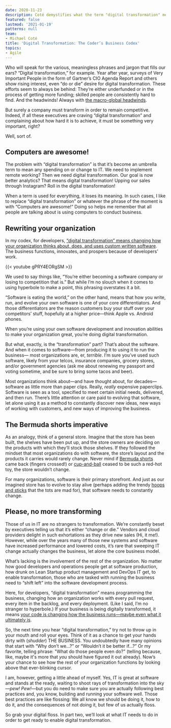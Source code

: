 ```yaml
---
date: 2020-11-23
description: Coté demystifies what the term "digital transformation" means for developers.
featured: false
lastmod: '2021-01-19'
patterns: null
team:
- Michael Coté
title: 'Digital Transformation: The Coder’s Business Codex'
topics:
- Agile
---
```


Who will speak for the various, meaningless phrases and jargon that fills our ears? “Digital transformation,” for example. Year after year, surveys of Very Important People in the form of Gartner’s CIO Agenda Report and others show rising interest, even “do or die” desire for digital transformation. These efforts seem to always be behind: They’re either underfunded or in the process of getting more funding; skilled people are consistently hard to find. And the headwinds! Always with [the macro-global headwinds](https://twitter.com/cote/status/1327242407361056776).

But surely a company must transform in order to remain competitive. Indeed, if all these executives are craving “digital transformation” and complaining about how hard it is to achieve, it must be something very important, right?

Well, sort of. 

## Computers are awesome!

The problem with “digital transformation” is that it’s become an umbrella term to mean any spending on or change to IT. We need to implement remote working? Then we need digital transformation. Our goal is now better analytics? That means digital transformation! Upping our sales through Instagram? Roll in the digital transformation!

When a term is used for everything, it loses its meaning. In such cases, I like to replace “digital transformation” or whatever the phrase of the moment is with “Computers are awesome!” Doing so helps me remember that all people are talking about is using computers to conduct business.

## Rewriting your organization

In my codex, for developers, [“digital transformation” means changing how your organization thinks about, does, and uses custom written software](https://www.youtube.com/watch?v=gPRY4EORgSM&feature=youtu.be&t=2m35s). The business functions, innovates, and prospers because of developers’ work. 

{{< youtube gPRY4EORgSM >}}

We used to say things like, “You’re either becoming a software company or losing to competition that is.” But while I’m no slouch when it comes to using hyperbole to make a point, this phrasing overstates it a bit. 

“Software is eating the world,” on the other hand, means that how you write, run, and evolve your own software is one of your core differentiators. And those differentiators are the reason customers buy your stuff over your competitors’ stuff, hopefully at a higher price—think Apple vs. Android phones.

When you’re using your own software development and innovation abilities to make your organization great, you’re doing digital transformation.

But what, exactly, is the “transformation” part? That’s about the software. And when it comes to software—from producing it to using it to run the business— most organizations are, er, _terrible_. I’m sure you’ve used such software, likely from your telcos, insurance companies, grocery stores, and/or government agencies (ask me about renewing my passport and voting sometime, and be sure to bring some tacos and beer). 

Most organizations think about—and have thought about, for decades—software as little more than paper clips. Really, _really_ expensive paperclips. Software is seen as a tool, specified to meet certain initial needs, delivered, and then run. There’s little attention or care paid to evolving that software, let alone using it as a method to constantly discover new ideas, new ways of working with customers, and new ways of improving the business.

## The Bermuda shorts imperative

As an analogy, think of a general store. Imagine that the store has been built, the shelves have been  put up, and the store owners are deciding on the products with which they’ll stock those shelves. If they followed the mindset that most organizations do with software, the store’s layout and the products it carries would rarely change. Never mind if [Bermuda shorts](https://twitter.com/cote/status/1322104692579700736) came back (fingers crossed!) or [cup-and-ball](https://en.wikipedia.org/wiki/Cup-and-ball) ceased to be such a red-hot toy, the store wouldn’t change. 

For many organizations, software is their primary storefront. And just as our imagined store has to evolve to stay alive (perhaps adding the trendy [hoops and sticks](https://en.wikipedia.org/wiki/Hoop_rolling) that the tots are mad for), that software needs to constantly change.

## Please, no more transforming

Those of us in IT are no strangers to transformation. We’re constantly beset by executives telling us that it’s either “change or die.” Vendors and cloud providers delight in such exhortations as they drive new sales (Hi, it me!). However, while over the years many of those new systems and software have increased performance and lowered costs, it’s rare that sweeping IT change actually changes the business, let alone the core business model.

What’s lacking is the involvement of the rest of the organization. No matter how good developers and operations people get at software production, how drunk on Lean Startup product management and DevOps IT get, to enable transformation, those who are tasked with running the business need to “shift left” into the software development process.

Here, for developers, “digital transformation” means programming the business, changing how an organization works with every pull request, every item in the backlog, and every deployment. (Like I said, I’m no stranger to hyperbole.) If your business is being digitally transformed, it means [your code is changing how the business runs—maybe even what it ultimately is](https://www.youtube.com/watch?v=0RgX1n8vSiQ&feature=youtu.be&t=19m20s).

So, the next time you hear “digital transformation,” try not to throw up in your mouth and roll your eyes. Think of it as a chance to get your hands dirty with (_shudder_) THE BUSINESS. You undoubtedly have many opinions that start with “Why don’t we…?” or “Wouldn’t it be better if…?” Or my favorite, telling phrase: "What do those people even do?" (telling because, like, maybe it's more that _you_ should have figured it out already). Now’s your chance to see how the rest of your organization functions by looking above that ever-blinking cursor.

I am, however, getting a little ahead of myself. Yes, IT is great at software and stands at the ready, waiting to shoot rays of transformation into the sky—_pew! Pew!_—but you do need to make sure you are actually following best practices and, you know, building and running your software well. Those best practices are like flossing: We all know we should be doing it, how to do it, and the consequences of not doing it, but few of us actually floss.

So grab your digital floss. In part two, we’ll look at what IT needs to do in order to get ready to enable digital transformation.